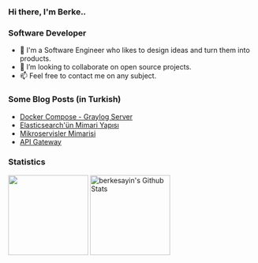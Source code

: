### Hi there, I'm Berke..

<h3>Software Developer</h3>

- 👋 I'm a Software Engineer who likes to design ideas and turn them into products.
- 👯 I’m looking to collaborate on open source projects.
- 📫 Feel free to contact me on any subject.

<h3>Some Blog Posts (in Turkish)</h3>

- [Docker Compose - Graylog Server](https://sayinberkesayin.medium.com/log-verileri-y%C3%B6netimi-graylog-5a7dd849fc51)
- [Elasticsearch'ün Mimari Yapısı](https://sayinberkesayin.medium.com/elasticsearch-4dbbccd23aa7)
- [Mikroservisler Mimarisi](https://sayinberkesayin.medium.com/mikroservisler-mimarisi-e2326599af3a)
- [API Gateway](https://sayinberkesayin.medium.com/api-gateway-22a76ea1949e)

<h3>Statistics</h3>

<a href="https://git.io/streak-stats"><img alt="" src="https://github-readme-streak-stats.herokuapp.com/?user=berkesayin&theme=vue-dark&hide_border=true" height="162px" /></a>
<a href="https://github.com/anuraghazra/github-readme-stats"><img alt="berkesayin's Github Stats" src="https://denvercoder1-github-readme-stats.vercel.app/api/?username=berkesayin&show_icons=true&count_private=true&theme=vue-dark&hide_border=true" height="162px"/></a>


